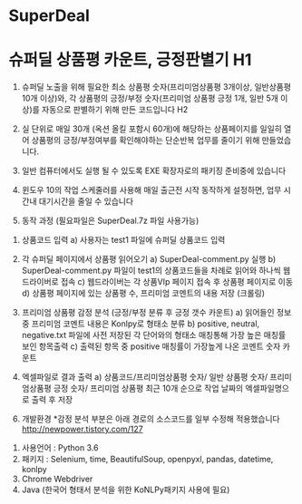 # SuperDeal
슈퍼딜 상품평 카운트, 긍정판별기 H1
================================
 

1. 슈퍼딜 노출을 위해 필요한 최소 상품평 숫자(프리미엄상품평 3개이상, 일반상품평 10개 이상)와, 
각 상품평의 긍정/부정 숫자(프리미엄 상품평 긍정 1개, 일반 5개 이상)를 자동으로 판별하기 위해 만든 코드입니다 H2

2. 실 단위로 매일 30개 (옥션 올킬 포함시 60개)에 해당하는 상품페이지를
일일히 열어 상품평의 긍정/부정여부를 확인해야하는 단순반복 업무를 줄이기 위해 만들었습니다.

3. 일반 컴퓨터에서도 실행 될 수 있도록 EXE 확장자로의 패키징 준비중에 있습니다

4. 윈도우 10의 작업 스케줄러를 사용해 매일 출근전 시작 동작하게 설정하면, 업무 시간내 대기시간을 줄일 수 있습니다

5. 동작 과정 (필요파일은 SuperDeal.7z 파일 사용가능)

1) 상품코드 입력
 a) 사용자는 test1 파일에 슈퍼딜 상품코드 입력

2) 각 슈퍼딜 페이지에서 상품평 읽어오기
 a) SuperDeal-comment.py 실행
 b) SuperDeal-comment.py 파일이 test1의 상품코드들을 차례로 읽어와 하나씩 웹드라이버로 접속
 c) 웹드라이버는 각 상품VIp 페이지 접속 후 상품평 페이지로 이동
 d) 상품평 페이지에 있는 상품평 수, 프리미엄 코멘트의 내용 저장 (크롤링)

3) 프리미엄 상품평 감정 분석 (긍정/부정 분류 후 긍정 갯수 카운트) 
 a) 읽어들인 정보 중 프리미엄 코멘트 내용은 Konlpy로 형태소 분류
 b) positive, neutral, negative.txt 파일에 사전 저장된 각 단어와의 형태소 매칭통해 가장 높은 매칭률 보인 항목출력
 c) 출력된 항목 중 positive 매칭률이 가장높게 나온 코멘트 숫자 카운트

4) 엑셀파일로 결과 출력
 a) 상품코드/프리미엄상품평 숫자/ 일반 상품평 숫자/ 프리미엄상품평 긍정 숫자/ 프리미엄 상품평 최근 10개 순으로
    작업 날짜의 엑셀파일명으로 출력 후 저장


6. 개발환경
*감정 분석 부분은 아래 경로의 소스코드를 일부 수정해 적용했습니다
  http://newpower.tistory.com/127

 1) 사용언어 : Python 3.6
 2) 패키지 : Selenium, time, BeautifulSoup, openpyxl, pandas, datetime, konlpy
 3) Chrome Webdriver
 4) Java (한국어 형태서 분석을 위한 KoNLPy패키지 사용에 필요)
